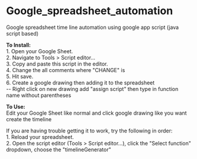 # Google_spreadsheet_automation
Google spreadsheet time line automation using google app script (java script based)

 
  **To Install:**
   <br>  1. Open your Google Sheet.
   <br>  2. Navigate to Tools > Script editor…
   <br>  3. Copy and paste this script in the editor.
   <br>   4. Change the all comments where "CHANGE" is
   <br>   5. Hit save.
   <br>  6. Create a google drawing then adding it to the spreadsheet
   <br>  -- Right click on new drawing add "assign script" then type in function name without parentheses
 
 **To Use:**
 <br> Edit your Google Sheet like normal and click google drawing like you want create the timeline 

   If you are having trouble getting it to work, try the following in order:
  <br>   1. Reload your spreadsheet.
  <br>   2. Open the script editor (Tools > Script editor…), click the "Select
         function" dropdown, choose the "timelineGenerator"
     
 
